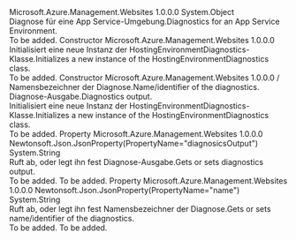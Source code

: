 <Type Name="HostingEnvironmentDiagnostics" FullName="Microsoft.Azure.Management.WebSites.Models.HostingEnvironmentDiagnostics">
  <TypeSignature Language="C#" Value="public class HostingEnvironmentDiagnostics" />
  <TypeSignature Language="ILAsm" Value=".class public auto ansi beforefieldinit HostingEnvironmentDiagnostics extends System.Object" />
  <TypeSignature Language="DocId" Value="T:Microsoft.Azure.Management.WebSites.Models.HostingEnvironmentDiagnostics" />
  <TypeSignature Language="VB.NET" Value="Public Class HostingEnvironmentDiagnostics" />
  <TypeSignature Language="F#" Value="type HostingEnvironmentDiagnostics = class" />
  <AssemblyInfo>
    <AssemblyName>Microsoft.Azure.Management.Websites</AssemblyName>
    <AssemblyVersion>1.0.0.0</AssemblyVersion>
  </AssemblyInfo>
  <Base>
    <BaseTypeName>System.Object</BaseTypeName>
  </Base>
  <Interfaces />
  <Docs>
    <summary>
            <span data-ttu-id="dc32d-101">Diagnose für eine App Service-Umgebung.</span><span class="sxs-lookup"><span data-stu-id="dc32d-101">Diagnostics for an App Service Environment.</span></span>
            </summary>
    <remarks>To be added.</remarks>
  </Docs>
  <Members>
    <Member MemberName=".ctor">
      <MemberSignature Language="C#" Value="public HostingEnvironmentDiagnostics ();" />
      <MemberSignature Language="ILAsm" Value=".method public hidebysig specialname rtspecialname instance void .ctor() cil managed" />
      <MemberSignature Language="DocId" Value="M:Microsoft.Azure.Management.WebSites.Models.HostingEnvironmentDiagnostics.#ctor" />
      <MemberSignature Language="VB.NET" Value="Public Sub New ()" />
      <MemberType>Constructor</MemberType>
      <AssemblyInfo>
        <AssemblyName>Microsoft.Azure.Management.Websites</AssemblyName>
        <AssemblyVersion>1.0.0.0</AssemblyVersion>
      </AssemblyInfo>
      <Parameters />
      <Docs>
        <summary>
            <span data-ttu-id="dc32d-102">Initialisiert eine neue Instanz der HostingEnvironmentDiagnostics-Klasse.</span><span class="sxs-lookup"><span data-stu-id="dc32d-102">Initializes a new instance of the HostingEnvironmentDiagnostics class.</span></span>
            </summary>
        <remarks>To be added.</remarks>
      </Docs>
    </Member>
    <Member MemberName=".ctor">
      <MemberSignature Language="C#" Value="public HostingEnvironmentDiagnostics (string name = null, string diagnosicsOutput = null);" />
      <MemberSignature Language="ILAsm" Value=".method public hidebysig specialname rtspecialname instance void .ctor(string name, string diagnosicsOutput) cil managed" />
      <MemberSignature Language="DocId" Value="M:Microsoft.Azure.Management.WebSites.Models.HostingEnvironmentDiagnostics.#ctor(System.String,System.String)" />
      <MemberSignature Language="VB.NET" Value="Public Sub New (Optional name As String = null, Optional diagnosicsOutput As String = null)" />
      <MemberSignature Language="F#" Value="new Microsoft.Azure.Management.WebSites.Models.HostingEnvironmentDiagnostics : string * string -&gt; Microsoft.Azure.Management.WebSites.Models.HostingEnvironmentDiagnostics" Usage="new Microsoft.Azure.Management.WebSites.Models.HostingEnvironmentDiagnostics (name, diagnosicsOutput)" />
      <MemberType>Constructor</MemberType>
      <AssemblyInfo>
        <AssemblyName>Microsoft.Azure.Management.Websites</AssemblyName>
        <AssemblyVersion>1.0.0.0</AssemblyVersion>
      </AssemblyInfo>
      <Parameters>
        <Parameter Name="name" Type="System.String" />
        <Parameter Name="diagnosicsOutput" Type="System.String" />
      </Parameters>
      <Docs>
        <param name="name"><span data-ttu-id="dc32d-103">/ Namensbezeichner der Diagnose.</span><span class="sxs-lookup"><span data-stu-id="dc32d-103">Name/identifier of the diagnostics.</span></span></param>
        <param name="diagnosicsOutput"><span data-ttu-id="dc32d-104">Diagnose-Ausgabe.</span><span class="sxs-lookup"><span data-stu-id="dc32d-104">Diagnostics output.</span></span></param>
        <summary>
            <span data-ttu-id="dc32d-105">Initialisiert eine neue Instanz der HostingEnvironmentDiagnostics-Klasse.</span><span class="sxs-lookup"><span data-stu-id="dc32d-105">Initializes a new instance of the HostingEnvironmentDiagnostics class.</span></span>
            </summary>
        <remarks>To be added.</remarks>
      </Docs>
    </Member>
    <Member MemberName="DiagnosicsOutput">
      <MemberSignature Language="C#" Value="public string DiagnosicsOutput { get; set; }" />
      <MemberSignature Language="ILAsm" Value=".property instance string DiagnosicsOutput" />
      <MemberSignature Language="DocId" Value="P:Microsoft.Azure.Management.WebSites.Models.HostingEnvironmentDiagnostics.DiagnosicsOutput" />
      <MemberSignature Language="VB.NET" Value="Public Property DiagnosicsOutput As String" />
      <MemberSignature Language="F#" Value="member this.DiagnosicsOutput : string with get, set" Usage="Microsoft.Azure.Management.WebSites.Models.HostingEnvironmentDiagnostics.DiagnosicsOutput" />
      <MemberType>Property</MemberType>
      <AssemblyInfo>
        <AssemblyName>Microsoft.Azure.Management.Websites</AssemblyName>
        <AssemblyVersion>1.0.0.0</AssemblyVersion>
      </AssemblyInfo>
      <Attributes>
        <Attribute>
          <AttributeName>Newtonsoft.Json.JsonProperty(PropertyName="diagnosicsOutput")</AttributeName>
        </Attribute>
      </Attributes>
      <ReturnValue>
        <ReturnType>System.String</ReturnType>
      </ReturnValue>
      <Docs>
        <summary>
            <span data-ttu-id="dc32d-106">Ruft ab, oder legt ihn fest Diagnose-Ausgabe.</span><span class="sxs-lookup"><span data-stu-id="dc32d-106">Gets or sets diagnostics output.</span></span>
            </summary>
        <value>To be added.</value>
        <remarks>To be added.</remarks>
      </Docs>
    </Member>
    <Member MemberName="Name">
      <MemberSignature Language="C#" Value="public string Name { get; set; }" />
      <MemberSignature Language="ILAsm" Value=".property instance string Name" />
      <MemberSignature Language="DocId" Value="P:Microsoft.Azure.Management.WebSites.Models.HostingEnvironmentDiagnostics.Name" />
      <MemberSignature Language="VB.NET" Value="Public Property Name As String" />
      <MemberSignature Language="F#" Value="member this.Name : string with get, set" Usage="Microsoft.Azure.Management.WebSites.Models.HostingEnvironmentDiagnostics.Name" />
      <MemberType>Property</MemberType>
      <AssemblyInfo>
        <AssemblyName>Microsoft.Azure.Management.Websites</AssemblyName>
        <AssemblyVersion>1.0.0.0</AssemblyVersion>
      </AssemblyInfo>
      <Attributes>
        <Attribute>
          <AttributeName>Newtonsoft.Json.JsonProperty(PropertyName="name")</AttributeName>
        </Attribute>
      </Attributes>
      <ReturnValue>
        <ReturnType>System.String</ReturnType>
      </ReturnValue>
      <Docs>
        <summary>
            <span data-ttu-id="dc32d-107">Ruft ab, oder legt ihn fest Namensbezeichner der Diagnose.</span><span class="sxs-lookup"><span data-stu-id="dc32d-107">Gets or sets name/identifier of the diagnostics.</span></span>
            </summary>
        <value>To be added.</value>
        <remarks>To be added.</remarks>
      </Docs>
    </Member>
  </Members>
</Type>